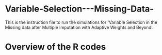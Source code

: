 # Variable-Selection---Missing-Data-
This is the instruction file to run the simulations for 'Variable Selection in the Missing data after Multiple Imputation with Adaptive Weights and Beyond'.

# Overview of the R codes
